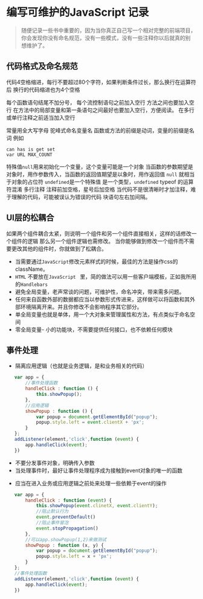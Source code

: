 编写可维护的JavaScript 记录
===============
 > 随便记录一些书中重要的，因为当你真正自己写一个相对完整的前端项目，
 你会发现你没有命名规范，没有一些模式，没有一些注释你以后就真的别
 想维护了。

代码格式及命名规范
--------------------
 代码4空格缩进，每行不要超过80个字符，如果判断条件过长，那么换行在运算符后
 换行的代码缩进也为4个空格
     
 每个函数语句结尾不加分号， 每个流控制语句之前加入空行 方法之间也要加入空行
 在方法中的局部变量和第一条语句之间最好也要加入空行，方便阅读。
 在多行或单行注释之前适当加入空行
     
 常量用全大写字母 驼峰式命名变量名
 函数或方法的前缀是动词，变量的前缀是名词 例如
 ```
 can has is get set 
 var URL MAX_COUNT
 ```
 特殊值```null```用来初始化一个变量，这个变量可能是一个对象
 当函数的参数期望是对象时，用作参数传入，当函数的返回值期望是以象时，用作返回值
 ```null``` 就相当于对象的占位符
 ```undefined```是一个特殊值 是一个类型，```undefined``` typeof 的运算符混淆
 多行注释 注释前加空格，星号后加空格
 当代码不是很清晰时才加注释，难于理解的代码，可能被误认为错误的代码
 块语句左右加间隔。

UI层的松耦合
------------------
 如果两个组件耦合太紧，则说明一个组件和另一个组件直接相关，这样的话修改一个组件的逻辑
 那么另一个组件逻辑也需修改。
 当你能够做到修改一个组件而不需要更改其他的组件时，你就做到了松耦合。
 
 * 当需要通过```JavaScript```修改元素样式的时候，最佳的方法是操作css的className。
 * ``` HTML ``` 不要放在```JavaScript ``` 里，简的做法可以用一些客户端模板，正如我所用的```Handlebars```
 * 避免全局变量，老声常谈的问题，可维护性，命名冲突，带来需多问题。
 * 任何来自函数外部的数据都应当以参数形式传进来，这样做可以将函数和其外部环境隔离开来。并且你修改不会影响程序其它部分。
 * 单全局变量也就是单体，用一个大对象来管理属性和方法，有点类似于命名空间
 * 零全局变量- 小的功能块，不需要提供任何接口，也不依赖任何模块

事件处理
-----------------
 * 隔离应用逻辑（也就是业务逻辑，是和业务相关的代码）
 ```javascript 
    var app = {
        //事件处理函数
        handleClick : function () {
            this.showPopup();
        },
        //应用逻辑
        showPopup : function () {
            var popup = document.getElementById("popup");
            popup.style.left = event.clientX + 'px';
        }
    };
    addListener(element,'click',function (event) {
        app.handleClick(event);
    })
 ```
 * 不要分发事件对象，明确传入参数
 * 当处理事件时，最好让事件处理程序成为接触到event对象的唯一的函数
  - 应当在进入业务或应用逻辑之前处来处理一些依赖于event的操作
 ```javascript 
    var app = {
        handleClick : function (event) {
            this.showPopup(event.clinetX, event.clientY);
            //阻止默认行为
            event.preventDefault()
            //阻止事件冒泡
            event.stopPropagation()
        },
        //可以app.showPopup(1,2)来做测试
        showPopup : function (x, y) {
            var popup = document.getElementById("popup");
            popup.style.left = x + 'px';
        }
    };
    //事件处理函数
    addListener(element,'click',function (event) {
        app.handleClick(event);
    })
 ```

 

